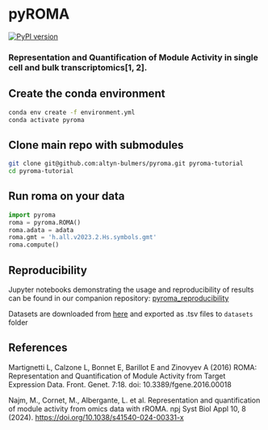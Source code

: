 # pyROMA

[![PyPI version](https://badge.fury.io/py/roma-analysis.svg)](https://badge.fury.io/py/roma-analysis)

###  Representation and Quantification of Module Activity in single cell and bulk transcriptomics[1, 2].

## Create the conda environment

```sh
conda env create -f environment.yml
conda activate pyroma
```


## Clone main repo with submodules
```sh
git clone git@github.com:altyn-bulmers/pyroma.git pyroma-tutorial
cd pyroma-tutorial
```

## Run roma on your data

```py
import pyroma
roma = pyroma.ROMA()
roma.adata = adata
roma.gmt = 'h.all.v2023.2.Hs.symbols.gmt'
roma.compute()
```


## Reproducibility
Jupyter notebooks demonstrating the usage and reproducibility of results can be found in our companion repository: [pyroma_reproducibility](https://github.com/altyn-bulmers/pyroma_reproducibility)

Datasets are downloaded from [here](https://github.com/sysbio-curie/rRoma_comp) and exported as .tsv files to `datasets` folder

## References

Martignetti L, Calzone L, Bonnet E, Barillot E and Zinovyev A (2016) ROMA: Representation and Quantification of Module Activity from Target Expression Data. Front. Genet. 7:18. doi: 10.3389/fgene.2016.00018

Najm, M., Cornet, M., Albergante, L. et al. Representation and quantification of module activity from omics data with rROMA. npj Syst Biol Appl 10, 8 (2024). https://doi.org/10.1038/s41540-024-00331-x


